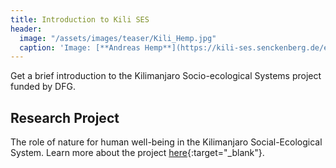```yaml
---
title: Introduction to Kili SES
header:
  image: "/assets/images/teaser/Kili_Hemp.jpg"
  caption: 'Image: [**Andreas Hemp**](https://kili-ses.senckenberg.de/en/publications/literature/){:target="_blank"}'
---
```


Get a brief introduction to the Kilimanjaro Socio-ecological Systems project funded by DFG. 
<!--more-->


## Research Project
The role of nature for human well-being in the Kilimanjaro Social-Ecological System. Learn more about the project [here](https://kili-ses.senckenberg.de/){:target="_blank"}.







